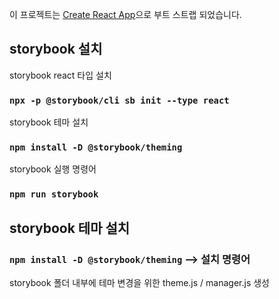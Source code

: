 이 프로젝트는 [Create React App](https://github.com/facebook/create-react-app)으로 부트 스트랩 되었습니다.

## storybook 설치

storybook react 타입 설치
### `npx -p @storybook/cli sb init --type react`

storybook 테마 설치
### `npm install -D @storybook/theming`

storybook 실행 명령어
### `npm run storybook`

## storybook 테마 설치
### `npm install -D @storybook/theming` --> 설치 명령어

storybook 폴더 내부에 테마 변경을 위한 
theme.js / manager.js 생성




<!-- ## 사용 가능한 스크립트

프로젝트 디렉토리에서 다음을 실행할 수 있습니다.

### `npm start`

개발 모드에서 앱을 실행합니다.<br />
브라우저 주소 창에 [http://localhost:3000](http://localhost:3000)을 입력해 실행 된 앱을 확인할 수 있습니다.


수정하면 페이지가 새로 고침됩니다. <br />
콘솔에 린트(Lint) 오류도 표시됩니다.

### `npm test`

인터랙티브 워치 모드에서 테스트 러너를 시작합니다.<br />
자세한 내용은 [실행 테스트](https://facebook.github.io/create-react-app/docs/running-tests) 섹션을 참고하세요.

### `npm run build`

배포용 앱을 `build` 폴더에 빌드합니다. <br />
프로덕션(배포) 모드에서 React를 올바르게 번들링 하고 최상의 성능을 위해 빌드를 최적화 합니다.

빌드되면 코드가 압축 되고, 파일 이름에 해시(#)가 포함됩니다. <br />
이로서 앱을 배포 할 준비가 되었습니다!

자세한 내용은 [deployment](https://facebook.github.io/create-react-app/docs/deployment) 섹션을 참고하세요.

### `npm run eject`

**⚠️ 주의 — 이 작업(`eject`)을 실행한 후에는 되돌릴 수 없으니 유의하세요!**

기본 제공되는 CRA 빌드 도구 및 환경 구성(configuration) 설정에 만족스럽지 못할 경우, `eject` 명령을 실행합니다. 
이 명령은 프로젝트에서 단 하나의 빌드 종속성(single build dependency)을 제거합니다.

단 하나의 빌드 종속성을 제거하는 대신, 모든 환경 구성 파일과 빌드 도구(Webpack, Babel, ESLint 등)를 프로젝트에서 직접 제어할 수 있게 됩니다. `eject`를 제외한 모든 명령은 여전히 작동합니다. (`eject` 실행 후에는 이전 상태로 되돌릴 수 없음.)


## 더 알아보기

[Create React App](https://facebook.github.io/create-react-app/docs/getting-started) 공식 문서에서 자세한 내용을 확인할 수 있습니다.

React를 배우려면 공식 [React documentation](https://reactjs.org/)을 확인하세요.

- [코드 분할](https://facebook.github.io/create-react-app/docs/code-splitting)
- [번들 크기 분석](https://facebook.github.io/create-react-app/docs/analyzing-the-bundle-size)
- [프로그레시브 웹 앱(PWA) 만들기](https://facebook.github.io/create-react-app/docs/making-a-progressive-web-app)
- [고급 환경 구성](https://facebook.github.io/create-react-app/docs/advanced-configuration)
- [배포](https://facebook.github.io/create-react-app/docs/deployment)
- [`npm run build` 명령이 실패 할 경우](https://facebook.github.io/create-react-app/docs/troubleshooting#npm-run-build-fails-to-minify) -->
